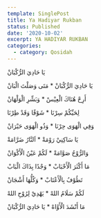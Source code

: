 ```yaml
---
template: SinglePost
title: Ya Hadiyar Rukban
status: Published
date: '2020-10-02'
excerpt: YA HADIYAR RUKBAN
categories:
  - category: Qosidah
---
```


يَا حَادِيَ الرُّكْبَانْ

يَا حَادِيَ الرُّكْبَانْ * مَتَى وَصَلْتَ الْبَانْ

أَرِحْ هُنَاكَ الْعِيْسْ * وَبَشِّرِ الْوَلْهَانْ

لِحَيِّكُمْ سِرْنَا * شَوْقًا وَقَدْ طِرْنَا

وَفِي الْهَوَى حِرْنَا * وَذُو الْهَوَى حَيْرَانْ

يَا سَاكِنِيْ رَوْمَةْ * اَلنَّارُ ضَرَّامَةْ

وَالرُّوْحُ صَوَّامَةْ * لَكُمْ عَيْنُ الْأَكْوَانْ

مَا أَكْثَرَ الْأَحْبَابْ * وَجْدًا بِذَاكَ الْبَابْ

تَطُوْفُ بِالْأَعْتَابْ * وَكُلُّهَا أَشْجَانْ

لَكُمْ سَلَامُ اللهْ * يَهْدِيْ لِرُوْحِ اللهْ

مَا أَنْشَدَ الْأَوَّاهْ * يَا حَادِيَ الرُّكْبَانْ
